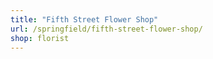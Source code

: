 ```yaml
---
title: "Fifth Street Flower Shop"
url: /springfield/fifth-street-flower-shop/
shop: florist
---
```

